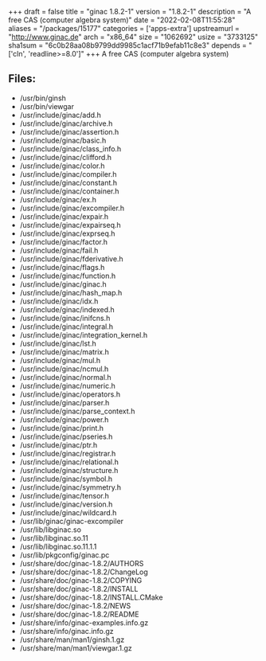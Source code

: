 +++
draft = false
title = "ginac 1.8.2-1"
version = "1.8.2-1"
description = "A free CAS (computer algebra system)"
date = "2022-02-08T11:55:28"
aliases = "/packages/15177"
categories = ['apps-extra']
upstreamurl = "http://www.ginac.de"
arch = "x86_64"
size = "1062692"
usize = "3733125"
sha1sum = "6c0b28aa08b9799dd9985c1acf71b9efab11c8e3"
depends = "['cln', 'readline>=8.0']"
+++
A free CAS (computer algebra system)

## Files: 
* /usr/bin/ginsh
* /usr/bin/viewgar
* /usr/include/ginac/add.h
* /usr/include/ginac/archive.h
* /usr/include/ginac/assertion.h
* /usr/include/ginac/basic.h
* /usr/include/ginac/class_info.h
* /usr/include/ginac/clifford.h
* /usr/include/ginac/color.h
* /usr/include/ginac/compiler.h
* /usr/include/ginac/constant.h
* /usr/include/ginac/container.h
* /usr/include/ginac/ex.h
* /usr/include/ginac/excompiler.h
* /usr/include/ginac/expair.h
* /usr/include/ginac/expairseq.h
* /usr/include/ginac/exprseq.h
* /usr/include/ginac/factor.h
* /usr/include/ginac/fail.h
* /usr/include/ginac/fderivative.h
* /usr/include/ginac/flags.h
* /usr/include/ginac/function.h
* /usr/include/ginac/ginac.h
* /usr/include/ginac/hash_map.h
* /usr/include/ginac/idx.h
* /usr/include/ginac/indexed.h
* /usr/include/ginac/inifcns.h
* /usr/include/ginac/integral.h
* /usr/include/ginac/integration_kernel.h
* /usr/include/ginac/lst.h
* /usr/include/ginac/matrix.h
* /usr/include/ginac/mul.h
* /usr/include/ginac/ncmul.h
* /usr/include/ginac/normal.h
* /usr/include/ginac/numeric.h
* /usr/include/ginac/operators.h
* /usr/include/ginac/parser.h
* /usr/include/ginac/parse_context.h
* /usr/include/ginac/power.h
* /usr/include/ginac/print.h
* /usr/include/ginac/pseries.h
* /usr/include/ginac/ptr.h
* /usr/include/ginac/registrar.h
* /usr/include/ginac/relational.h
* /usr/include/ginac/structure.h
* /usr/include/ginac/symbol.h
* /usr/include/ginac/symmetry.h
* /usr/include/ginac/tensor.h
* /usr/include/ginac/version.h
* /usr/include/ginac/wildcard.h
* /usr/lib/ginac/ginac-excompiler
* /usr/lib/libginac.so
* /usr/lib/libginac.so.11
* /usr/lib/libginac.so.11.1.1
* /usr/lib/pkgconfig/ginac.pc
* /usr/share/doc/ginac-1.8.2/AUTHORS
* /usr/share/doc/ginac-1.8.2/ChangeLog
* /usr/share/doc/ginac-1.8.2/COPYING
* /usr/share/doc/ginac-1.8.2/INSTALL
* /usr/share/doc/ginac-1.8.2/INSTALL.CMake
* /usr/share/doc/ginac-1.8.2/NEWS
* /usr/share/doc/ginac-1.8.2/README
* /usr/share/info/ginac-examples.info.gz
* /usr/share/info/ginac.info.gz
* /usr/share/man/man1/ginsh.1.gz
* /usr/share/man/man1/viewgar.1.gz
